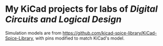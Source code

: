 # My KiCad projects for labs of *Digital Circuits and Logical Design*

Simulation models are from <https://github.com/kicad-spice-library/KiCad-Spice-Library>, with pins modified to match KiCad's model.
